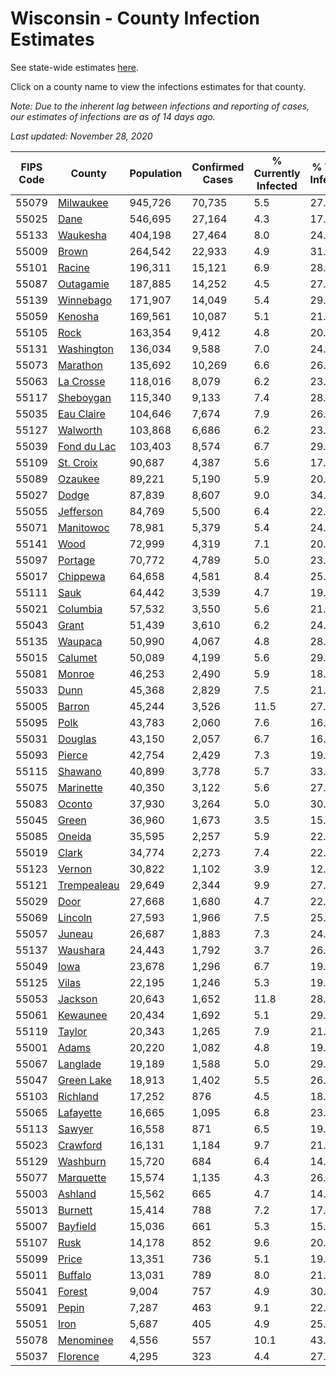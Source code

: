# Wisconsin - County Infection Estimates

See state-wide estimates [here](/infections/us-wi).

Click on a county name to view the infections estimates for that county.

*Note: Due to the inherent lag between infections and reporting of cases, our estimates of infections are as of 14 days ago.*

*Last updated: November 28, 2020*

|   FIPS Code |                     County |   Population |   Confirmed Cases |   % Currently Infected |   % Total Infected |
|-------------|----------------------------|--------------|-------------------|------------------------|--------------------|
|       55079 |     [Milwaukee](milwaukee) |      945,726 |            70,735 |                    5.5 |               27.2 |
|       55025 |               [Dane](dane) |      546,695 |            27,164 |                    4.3 |               17.7 |
|       55133 |       [Waukesha](waukesha) |      404,198 |            27,464 |                    8.0 |               24.0 |
|       55009 |             [Brown](brown) |      264,542 |            22,933 |                    4.9 |               31.8 |
|       55101 |           [Racine](racine) |      196,311 |            15,121 |                    6.9 |               28.0 |
|       55087 |     [Outagamie](outagamie) |      187,885 |            14,252 |                    4.5 |               27.1 |
|       55139 |     [Winnebago](winnebago) |      171,907 |            14,049 |                    5.4 |               29.3 |
|       55059 |         [Kenosha](kenosha) |      169,561 |            10,087 |                    5.1 |               21.7 |
|       55105 |               [Rock](rock) |      163,354 |             9,412 |                    4.8 |               20.8 |
|       55131 |   [Washington](washington) |      136,034 |             9,588 |                    7.0 |               24.7 |
|       55073 |       [Marathon](marathon) |      135,692 |            10,269 |                    6.6 |               26.7 |
|       55063 |     [La Crosse](la-crosse) |      118,016 |             8,079 |                    6.2 |               23.9 |
|       55117 |     [Sheboygan](sheboygan) |      115,340 |             9,133 |                    7.4 |               28.3 |
|       55035 |   [Eau Claire](eau-claire) |      104,646 |             7,674 |                    7.9 |               26.0 |
|       55127 |       [Walworth](walworth) |      103,868 |             6,686 |                    6.2 |               23.0 |
|       55039 | [Fond du Lac](fond-du-lac) |      103,403 |             8,574 |                    6.7 |               29.9 |
|       55109 |     [St. Croix](st.-croix) |       90,687 |             4,387 |                    5.6 |               17.2 |
|       55089 |         [Ozaukee](ozaukee) |       89,221 |             5,190 |                    5.9 |               20.7 |
|       55027 |             [Dodge](dodge) |       87,839 |             8,607 |                    9.0 |               34.5 |
|       55055 |     [Jefferson](jefferson) |       84,769 |             5,500 |                    6.4 |               22.8 |
|       55071 |     [Manitowoc](manitowoc) |       78,981 |             5,379 |                    5.4 |               24.3 |
|       55141 |               [Wood](wood) |       72,999 |             4,319 |                    7.1 |               20.6 |
|       55097 |         [Portage](portage) |       70,772 |             4,789 |                    5.0 |               23.8 |
|       55017 |       [Chippewa](chippewa) |       64,658 |             4,581 |                    8.4 |               25.0 |
|       55111 |               [Sauk](sauk) |       64,442 |             3,539 |                    4.7 |               19.6 |
|       55021 |       [Columbia](columbia) |       57,532 |             3,550 |                    5.6 |               21.7 |
|       55043 |             [Grant](grant) |       51,439 |             3,610 |                    6.2 |               24.7 |
|       55135 |         [Waupaca](waupaca) |       50,990 |             4,067 |                    4.8 |               28.5 |
|       55015 |         [Calumet](calumet) |       50,089 |             4,199 |                    5.6 |               29.9 |
|       55081 |           [Monroe](monroe) |       46,253 |             2,490 |                    5.9 |               18.8 |
|       55033 |               [Dunn](dunn) |       45,368 |             2,829 |                    7.5 |               21.1 |
|       55005 |           [Barron](barron) |       45,244 |             3,526 |                   11.5 |               27.4 |
|       55095 |               [Polk](polk) |       43,783 |             2,060 |                    7.6 |               16.4 |
|       55031 |         [Douglas](douglas) |       43,150 |             2,057 |                    6.7 |               16.0 |
|       55093 |           [Pierce](pierce) |       42,754 |             2,429 |                    7.3 |               19.6 |
|       55115 |         [Shawano](shawano) |       40,899 |             3,778 |                    5.7 |               33.1 |
|       55075 |     [Marinette](marinette) |       40,350 |             3,122 |                    5.6 |               27.2 |
|       55083 |           [Oconto](oconto) |       37,930 |             3,264 |                    5.0 |               30.9 |
|       55045 |             [Green](green) |       36,960 |             1,673 |                    3.5 |               15.9 |
|       55085 |           [Oneida](oneida) |       35,595 |             2,257 |                    5.9 |               22.8 |
|       55019 |             [Clark](clark) |       34,774 |             2,273 |                    7.4 |               22.9 |
|       55123 |           [Vernon](vernon) |       30,822 |             1,102 |                    3.9 |               12.1 |
|       55121 | [Trempealeau](trempealeau) |       29,649 |             2,344 |                    9.9 |               27.6 |
|       55029 |               [Door](door) |       27,668 |             1,680 |                    4.7 |               22.0 |
|       55069 |         [Lincoln](lincoln) |       27,593 |             1,966 |                    7.5 |               25.3 |
|       55057 |           [Juneau](juneau) |       26,687 |             1,883 |                    7.3 |               24.9 |
|       55137 |       [Waushara](waushara) |       24,443 |             1,792 |                    3.7 |               26.3 |
|       55049 |               [Iowa](iowa) |       23,678 |             1,296 |                    6.7 |               19.4 |
|       55125 |             [Vilas](vilas) |       22,195 |             1,246 |                    5.3 |               19.4 |
|       55053 |         [Jackson](jackson) |       20,643 |             1,652 |                   11.8 |               28.6 |
|       55061 |       [Kewaunee](kewaunee) |       20,434 |             1,692 |                    5.1 |               29.3 |
|       55119 |           [Taylor](taylor) |       20,343 |             1,265 |                    7.9 |               21.3 |
|       55001 |             [Adams](adams) |       20,220 |             1,082 |                    4.8 |               19.1 |
|       55067 |       [Langlade](langlade) |       19,189 |             1,588 |                    5.0 |               29.5 |
|       55047 |   [Green Lake](green-lake) |       18,913 |             1,402 |                    5.5 |               26.4 |
|       55103 |       [Richland](richland) |       17,252 |               876 |                    4.5 |               18.1 |
|       55065 |     [Lafayette](lafayette) |       16,665 |             1,095 |                    6.8 |               23.2 |
|       55113 |           [Sawyer](sawyer) |       16,558 |               871 |                    6.5 |               19.5 |
|       55023 |       [Crawford](crawford) |       16,131 |             1,184 |                    9.7 |               21.9 |
|       55129 |       [Washburn](washburn) |       15,720 |               684 |                    6.4 |               14.6 |
|       55077 |     [Marquette](marquette) |       15,574 |             1,135 |                    4.3 |               26.3 |
|       55003 |         [Ashland](ashland) |       15,562 |               665 |                    4.7 |               14.8 |
|       55013 |         [Burnett](burnett) |       15,414 |               788 |                    7.2 |               17.6 |
|       55007 |       [Bayfield](bayfield) |       15,036 |               661 |                    5.3 |               15.7 |
|       55107 |               [Rusk](rusk) |       14,178 |               852 |                    9.6 |               20.8 |
|       55099 |             [Price](price) |       13,351 |               736 |                    5.1 |               19.4 |
|       55011 |         [Buffalo](buffalo) |       13,031 |               789 |                    8.0 |               21.1 |
|       55041 |           [Forest](forest) |        9,004 |               757 |                    4.9 |               30.1 |
|       55091 |             [Pepin](pepin) |        7,287 |               463 |                    9.1 |               22.6 |
|       55051 |               [Iron](iron) |        5,687 |               405 |                    4.9 |               25.1 |
|       55078 |     [Menominee](menominee) |        4,556 |               557 |                   10.1 |               43.8 |
|       55037 |       [Florence](florence) |        4,295 |               323 |                    4.4 |               27.3 |